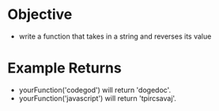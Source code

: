 # Objective 
* write a function that takes in a string and reverses its value

# Example Returns
* yourFunction('codegod') will return 'dogedoc'.
* yourFunction('javascript') will return 'tpircsavaj'.
